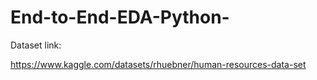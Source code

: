 # End-to-End-EDA-Python-
Dataset link:

https://www.kaggle.com/datasets/rhuebner/human-resources-data-set
